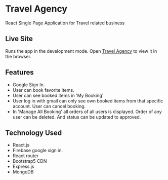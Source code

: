 # Travel Agency

React Single Page Application for Travel related business

## Live Site 

Runs the app in the development mode.
Open [Travel Agency](http://localhost:3000) to view it in the browser.

## Features
- Google Sign In.
- User can book favorite items.
- User can see  booked items in 'My Booking'
- User log in with gmail can only see own booked items from that specific account. User can cancel booking.
- In 'Manage All Booking' all orders of all users is displayed. Order of any user can be deleted. And status can be updated to approved. 

## Technology Used
- React.js
- Firebase google sign in.
- React router
- Bootstrap5 CDN
- Express.js
- MongoDB